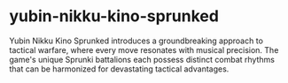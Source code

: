# yubin-nikku-kino-sprunked
Yubin Nikku Kino Sprunked introduces a groundbreaking approach to tactical warfare, where every move resonates with musical precision. The game's unique Sprunki battalions each possess distinct combat rhythms that can be harmonized for devastating tactical advantages.
